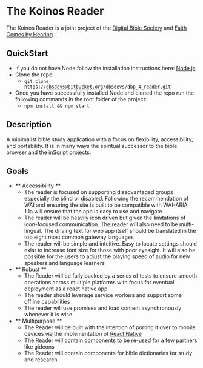 # The Koinos Reader

The Koinos Reader is a joint project of the [Digital Bible Society](https://dbs.org) 
and [Faith Comes by Hearing](https://faithcomesbyhearing.com).

## QuickStart
- If you do not have Node follow the installation instructions here: [Node.js](https://nodejs.org/en/download/).
- Clone the repo:
    - <code>git clone https://dbsdevs@bitbucket.org/dbsdevs/dbp_4_reader.git</code>
- Once you have successfully installed Node and cloned the repo run the following 
commands in the root folder of the 
project: 
    - <code>npm install && npm start</code>

## Description

A minimalist bible study application with a focus on flexibility, accessibility, and
portability. It is in many ways the spiritual successor to the bible browser and the
[inScript projects](https://github.com/digitalbiblesociety/).

## Goals

- ** Accessibility **
  - The reader is focused on supporting disadvantaged groups especially the blind or 
  disabled. Following the recommendation of WAI and ensuring the site is built to be 
  compatible with WAI-ARIA 1.1a will ensure that the app is easy to use and navigate
  - The reader will be heavily icon driven but given the limitations of icon-focused 
  communication. The reader will also need to be multi-lingual. The driving text for
  web app itself should be translated in the top eight most common gateway languages
  - The reader will be simple and intuitive. Easy to locate settings should exist to
   increase font size for those with poor eyesight. It will also be possible for the
   users to adjust the playing speed of audio for new speakers and language learners
- ** Robust **
  - The Reader will be fully backed by a series of tests to ensure smooth operations 
  across multiple platforms with focus for eventual deployment as a react native app
  - The reader should leverage service workers and support some offline capabilities
  - The reader will use promises and load content asynchronously whenever it is wise
- ** Multipurpose **
  - The Reader will be built with the intention of porting it over to mobile devices
  via the implementation of [React Native](https://facebook.github.io/react-native/)
  - The Reader will contain components to be re-used for a few partners like gideons
  - The Reader will contain components for bible dictionaries for study and research